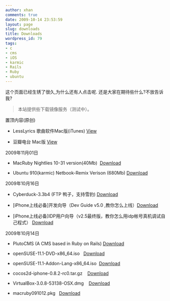 ```yaml
---
author: xhan
comments: true
date: 2009-10-14 23:53:59
layout: page
slug: downloads
title: Downloads
wordpress_id: 79
tags:
- c
- cms
- iOS
- karmic
- Rails
- Ruby
- ubuntu
---
```


这个页面已经生锈了很久,为什么还有人点击呢.
还是大家在期待些什么?不放告诉我?


> 本站提供些下载镜像服务（测试中）。


置顶内容(原创)



	
  * LessLyrics 歌曲软件Mac版(iTunes) [View](/lesslyrics)

	
  * 豆瓣电台 Mac版 [View](/project/douban-fm-osx/)


2009年11月01日



	
  * MacRuby Nightlies 10-31 version(40Mb)  [Download](/kill/macruby-10-31.pkg)

	
  * Ubuntu 910(karmic) Netbook-Remix Verison (680Mb) [Download](/kill/karmic-netbook-remix-i386.iso)


2009年10月16日



	
  * Cyberduck-3.3b4 (FTP 鸭子，支持雪豹) [Download](/kill/Cyberduck-3.3b4.zip)

	
  * [iPhone上线必备]开发向导（Dev Guide v5.0 ,教你怎么上线）[Download](/kill/iTC_Dev_Guide_5.0.pdf)

	
  * [iPhone上线必备]IDP用户向导（v2.5最终版，教你怎么用idp帐号真机调试自己程式） [Download](/kill/iphone_developer_program_user_guide_standard_program_v2.5_final.pdf)


2009年10月14日



	
  * PlutoCMS (A CMS based in Ruby on Rails) [Download](/kill/plutocms.tgz)

	
  * openSUSE-11.1-DVD-x86_64.iso   [Download](openSUSE-11.1-DVD-x86_64.iso)

	
  * openSUSE-11.1-Addon-Lang-x86_64.iso  [Download](openSUSE-11.1-Addon-Lang-x86_64.iso)

	
  * cocos2d-iphone-0.8.2-rc0.tar.gz    [Download](cocos2d-iphone-0.8.2-rc0.tar.gz)

	
  * VirtualBox-3.0.8-53138-OSX.dmg    [Download](VirtualBox-3.0.8-53138-OSX.dmg)

	
  * macruby091012.pkg   [Download](macruby091012.pkg)


